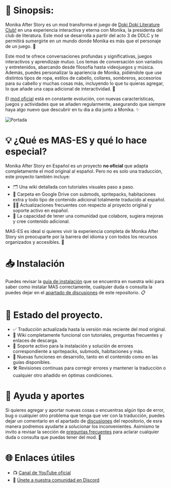 # 📝 Sinopsis:
Monika After Story es un mod transforma el juego de [Doki Doki Literature Club!](https://www.ddlc.moe) en una experiencia interactiva y eterna con Monika, la presidenta del club de literatura. Este mod se desarrolla a partir del acto 3 de DDLC y te permitirá sumergirte en un mundo donde Monika es más que el personaje de un juego. 💚
 
Este mod te ofrece conversaciones profundas y significativas, juegos interactivos y aprendizaje mutuo. Los temas de conversación son variados y entretenidos, abarcando desde filosofía hasta videojuegos y música. Además, puedes personalizar la apariencia de Monika, pidiéndole que use distintos tipos de ropa, estilos de cabello, collares, sombreros, accesorios para su cabello y muchas cosas más, incluyendo lo que tu quieras agregar, lo que añade una capa adicional de interactividad. 🤩

El [mod oficial](https://github.com/Monika-After-Story/MonikaModDev) está en constante evolución, con nuevas características, juegos y actividades que se añaden regularmente, asegurando que siempre haya algo nuevo que descubrir en tu dia a dia junto a Monika. ✨

![Portada](https://github.com/Slytharbez/Monika-After-Story-ES/blob/main/Assets/Readme/Portada.png)

# 💡 ¿Qué es MAS-ES y qué lo hace especial?
Monika After Story en Español es un proyecto **no oficial** que adapta completamente el mod original al español. Pero no es solo una traducción, este proyecto también incluye:

* 🗂️ Una wiki detallada con tutoriales visuales paso a paso.
* 🧩 Carpeta en Google Drive con submods, spritepacks, habitaciones extra y todo tipo de contenido adicional totalmente traducido al español.
* 👩‍💻 Actualizaciones frecuentes con respecto al proyecto original y soporte activo en español.
* 📌 La capacidad de tener una comunidad que colabore, sugiera mejoras y cree contenido adicional.

MAS-ES es ideal si quieres vivir la experiencia completa de Monika After Story sin preocuparte por la barrera del idioma y con todos los recursos organizados y accesibles. 🎉

# 📥 Instalación
Puedes revisar la [guía de instalación](https://github.com/Slytharbez/Monika-After-Story-ES/wiki/%F0%9F%93%A5-Instalaci%C3%B3n-de-MAS) que se encuentra en nuestra wiki para saber como instalar MAS correctamente, cualquier duda o consulta la puedes dejar en el [apartado de discusiones](https://github.com/Slytharbez/Monika-After-Story-ES/discussions) de este repositorio. 📋

# 🔧 Estado del proyecto.
* ✅ Traducción actualizada hasta la versión más reciente del mod original.
* 📕 Wiki completamente funcional con tutoriales, preguntas frecuentes y enlaces de descarga.
* 🧩 Soporte activo para la instalación y solución de errores correspondiente a spritepacks, submods, habitaciones y más.
* 💎 Nuevas funciones en desarrollo, tanto en el contenido como en las guías disponibles.
* 🛠️ Revisiones continuas para corregir errores y mantener la traducción o cualquier otro añadido en óptimas condiciones.

# 🤝 Ayuda y aportes
Si quieres agregar y aportar nuevas cosas o encuentras algún tipo de error, bug o cualquier otro problema que tenga que ver con la traducción, puedes dejar un comentario en el apartado de [discusiones](https://github.com/Slytharbez/Monika-After-Story-ES/discussions) del repositorio, de esra manera podremos ayudarte a solucionar los inconvenientes. Asimismo te invito a revisar la sección de [preguntas frecuentes](https://github.com/Slytharbez/Monika-After-Story-ES/wiki/Preguntas-frecuentes) para aclarar cualquier duda o consulta que puedas tener del mod. 📁

# 🌐 Enlaces útiles
* 📺 [Canal de YouTube oficial](https://www.youtube.com/@TheEncodersClub)
* 💬 [Únete a nuestra comunidad en Discord](https://discord.gg/v8RzNxeZ5m)
